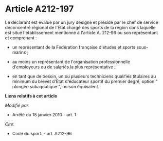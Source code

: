 # Article A212-197

Le déclarant est évalué par un jury désigné et présidé par le chef de service déconcentré régional de l'Etat chargé des
sports de la région dans laquelle est situé l'établissement mentionné à l'article A. 212-96 ou son représentant et
comprenant :

- un représentant de la Fédération française d'études et sports sous-marins ;

- au moins un représentant de l'organisation professionnelle d'employeurs ou de salariés la plus représentative ;

- en tant que de besoin, un ou plusieurs techniciens qualifiés titulaires au minimum du brevet d'Etat d'éducateur sportif du
premier degré, option " plongée subaquatique ", ou son équivalent.

**Liens relatifs à cet article**

_Modifié par_:

  - Arrêté du 18 janvier 2010 - art. 1

_Cite_:

  - Code du sport. - art. A212-96
